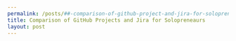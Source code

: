 ```yaml
---
permalink: /posts/##-comparison-of-github-project-and-jira-for-solopreneurs.html
title: Comparison of GitHub Projects and Jira for Solopreneaurs
layout: post
---
```


